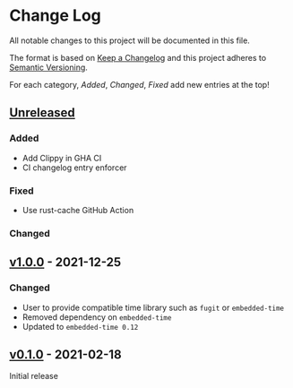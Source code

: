# Change Log

All notable changes to this project will be documented in this file.

The format is based on [Keep a Changelog](http://keepachangelog.com/)
and this project adheres to [Semantic Versioning](http://semver.org/).

For each category, *Added*, *Changed*, *Fixed* add new entries at the top!

## [Unreleased]

### Added

- Add Clippy in GHA CI
- CI changelog entry enforcer

### Fixed

- Use rust-cache GitHub Action

### Changed

## [v1.0.0] - 2021-12-25

### Changed

- User to provide compatible time library such as `fugit` or `embedded-time`
- Removed dependency on `embedded-time`
- Updated to `embedded-time 0.12`

## [v0.1.0] - 2021-02-18

Initial release

[Unreleased]: https://github.com/rtic-rs/rtic-monotonic/compare/v1.0.0...HEAD
[v1.0.0]: https://github.com/rtic-rs/rtic-monotonic/compare/v0.1.0...v1.0.0
[v0.1.0]: https://github.com/rtic-rs/rtic-monotonic/compare/2220d9b...v0.1.0
